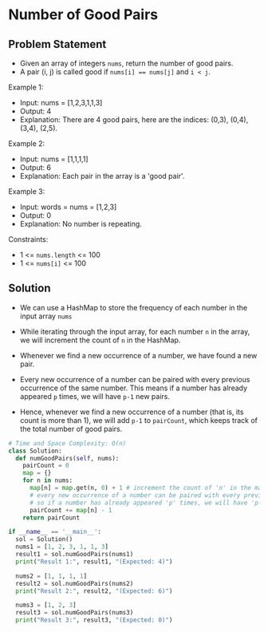 # Number of Good Pairs

## Problem Statement
- Given an array of integers `nums`, return the number of good pairs.
- A pair (i, j) is called good if `nums[i] == nums[j]` and `i < j`.

Example 1:

- Input: nums = [1,2,3,1,1,3]
- Output: 4
- Explanation: There are 4 good pairs, here are the indices: (0,3), (0,4), (3,4), (2,5).

Example 2:

- Input: nums = [1,1,1,1]
- Output: 6
- Explanation: Each pair in the array is a 'good pair'.

Example 3:

- Input: words = nums = [1,2,3]
- Output: 0
- Explanation: No number is repeating.

Constraints:

- 1 <= `nums.length` <= 100
- 1 <= `nums[i]` <= 100

## Solution

- We can use a HashMap to store the frequency of each number in the input array `nums`

- While iterating through the input array, for each number `n` in the array, we will increment the count of `n` in the HashMap.

- Whenever we find a new occurrence of a number, we have found a new pair.

- Every new occurrence of a number can be paired with every previous occurrence of the same number. This means if a number has already appeared `p` times, we will have `p-1` new pairs.

- Hence, whenever we find a new occurrence of a number (that is, its count is more than 1), we will add `p-1` to `pairCount`, which keeps track of the total number of good pairs.

```py
# Time and Space Complexity: O(n)
class Solution:
  def numGoodPairs(self, nums):
    pairCount = 0
    map = {}
    for n in nums:
      map[n] = map.get(n, 0) + 1 # increment the count of 'n' in the map
      # every new occurrence of a number can be paired with every previous occurrence
      # so if a number has already appeared 'p' times, we will have 'p-1' new pairs
      pairCount += map[n] - 1
    return pairCount

if __name__ == '__main__':
  sol = Solution()
  nums1 = [1, 2, 3, 1, 1, 3]
  result1 = sol.numGoodPairs(nums1)
  print("Result 1:", result1, "(Expected: 4)")

  nums2 = [1, 1, 1, 1]
  result2 = sol.numGoodPairs(nums2)
  print("Result 2:", result2, "(Expected: 6)")

  nums3 = [1, 2, 3]
  result3 = sol.numGoodPairs(nums3)
  print("Result 3:", result3, "(Expected: 0)")
```